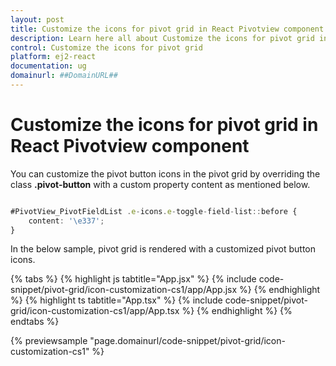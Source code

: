 ```yaml
---
layout: post
title: Customize the icons for pivot grid in React Pivotview component | Syncfusion
description: Learn here all about Customize the icons for pivot grid in Syncfusion React Pivotview component of Syncfusion Essential JS 2 and more.
control: Customize the icons for pivot grid 
platform: ej2-react
documentation: ug
domainurl: ##DomainURL##
---
```


# Customize the icons for pivot grid in React Pivotview component

You can customize the pivot button icons in the pivot grid by overriding the class **.pivot-button** with a custom property content as mentioned below.

```ts

#PivotView_PivotFieldList .e-icons.e-toggle-field-list::before {
    content: '\e337';
}

```

In the below sample, pivot grid is rendered with a customized pivot button icons.

{% tabs %}
{% highlight js tabtitle="App.jsx" %}
{% include code-snippet/pivot-grid/icon-customization-cs1/app/App.jsx %}
{% endhighlight %}
{% highlight ts tabtitle="App.tsx" %}
{% include code-snippet/pivot-grid/icon-customization-cs1/app/App.tsx %}
{% endhighlight %}
{% endtabs %}

 {% previewsample "page.domainurl/code-snippet/pivot-grid/icon-customization-cs1" %}
